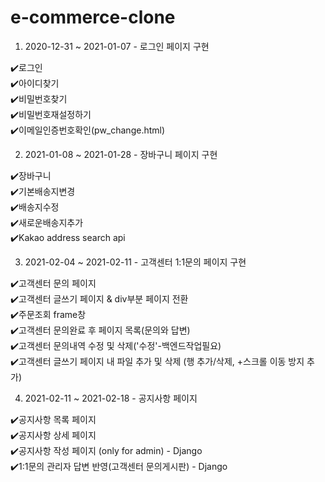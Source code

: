 # e-commerce-clone  

1. 2020-12-31 ~ 2021-01-07 - 로그인 페이지 구현  

:heavy_check_mark:로그인  
:heavy_check_mark:아이디찾기  
:heavy_check_mark:비밀번호찾기  
:heavy_check_mark:비밀번호재설정하기  
:heavy_check_mark:이메일인증번호확인(pw_change.html)  



2. 2021-01-08 ~ 2021-01-28 - 장바구니 페이지 구현

  :heavy_check_mark:장바구니  
:heavy_check_mark:기본배송지변경  
:heavy_check_mark:배송지수정  
:heavy_check_mark:새로운배송지추가  
:heavy_check_mark:Kakao address search api  

3. 2021-02-04 ~ 2021-02-11 - 고객센터 1:1문의 페이지 구현    

:heavy_check_mark:고객센터 문의 페이지  
:heavy_check_mark:고객센터 글쓰기 페이지 & div부분 페이지 전환  
:heavy_check_mark:주문조회 frame창  
:heavy_check_mark:고객센터 문의완료 후 페이지 목록(문의와 답변)  
:heavy_check_mark:고객센터 문의내역 수정 및 삭제('수정'-백엔드작업필요)  
:heavy_check_mark:고객센터 글쓰기 페이지 내 파일 추가 및 삭제 (행 추가/삭제, +스크롤 이동 방지 추가)  
  
4. 2021-02-11 ~ 2021-02-18 - 공지사항 페이지  
  
:heavy_check_mark:공지사항 목록 페이지  
:heavy_check_mark:공지사항 상세 페이지  
:heavy_check_mark:공지사항 작성 페이지 (only for admin) - Django  
:heavy_check_mark:1:1문의 관리자 답변 반영(고객센터 문의게시판) - Django  